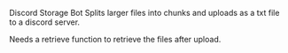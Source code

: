 Discord Storage Bot
Splits larger files into chunks and uploads as a txt file to a discord server.

Needs a retrieve function to retrieve the files after upload.
